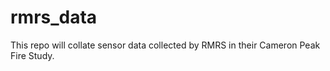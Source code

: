 # rmrs_data
This repo will collate sensor data collected by RMRS in their Cameron Peak Fire Study. 
